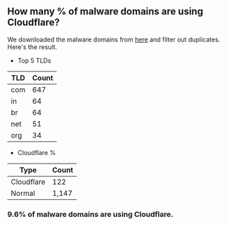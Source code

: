 ## How many % of malware domains are using Cloudflare?


We downloaded the malware domains from [here](https://urlhaus.abuse.ch) and filter out duplicates.
Here's the result.


[//]: # (start replacement)


- Top 5 TLDs

| TLD | Count |
| --- | --- |
| com | 647 |
| in | 64 |
| br | 64 |
| net | 51 |
| org | 34 |


- Cloudflare %

| Type | Count |
| --- | --- |
| Cloudflare | 122 |
| Normal | 1,147 |


### 9.6% of malware domains are using Cloudflare.